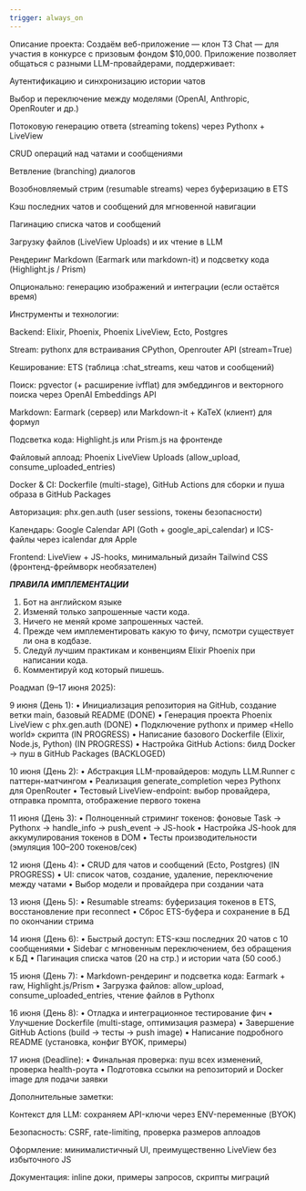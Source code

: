 ```yaml
---
trigger: always_on
---
```


Описание проекта:
Создаём веб-приложение — клон T3 Chat — для участия в конкурсе с призовым фондом $10,000. Приложение позволяет общаться с разными LLM-провайдерами, поддерживает:

Аутентификацию и синхронизацию истории чатов

Выбор и переключение между моделями (OpenAI, Anthropic, OpenRouter и др.)

Потоковую генерацию ответа (streaming tokens) через Pythonx + LiveView

CRUD операций над чатами и сообщениями

Ветвление (branching) диалогов

Возобновляемый стрим (resumable streams) через буферизацию в ETS

Кэш последних чатов и сообщений для мгновенной навигации

Пагинацию списка чатов и сообщений

Загрузку файлов (LiveView Uploads) и их чтение в LLM

Рендеринг Markdown (Earmark или markdown-it) и подсветку кода (Highlight.js / Prism)

Опционально: генерацию изображений и интеграции (если остаётся время)

Инструменты и технологии:

Backend: Elixir, Phoenix, Phoenix LiveView, Ecto, Postgres

Stream: pythonx для встраивания CPython, Openrouter API (stream=True)

Кеширование: ETS (таблица :chat_streams, кеш чатов и сообщений)

Поиск: pgvector (+ расширение ivfflat) для эмбеддингов и векторного поиска через OpenAI Embeddings API

Markdown: Earmark (сервер) или Markdown-it + KaTeX (клиент) для формул

Подсветка кода: Highlight.js или Prism.js на фронтенде

Файловый аплоад: Phoenix LiveView Uploads (allow_upload, consume_uploaded_entries)

Docker & CI: Dockerfile (multi-stage), GitHub Actions для сборки и пуша образа в GitHub Packages

Авторизация: phx.gen.auth (user sessions, токены безопасности)

Календарь: Google Calendar API (Goth + google_api_calendar) и ICS-файлы через icalendar для Apple

Frontend: LiveView + JS-hooks, минимальный дизайн Tailwind CSS (фронтенд-фреймворк необязателен)

***ПРАВИЛА ИМПЛЕМЕНТАЦИИ***
1. Бот на английском языке
2. Изменяй только запрошенные части кода.
3. Ничего не меняй кроме запрошенных частей.
4. Прежде чем имплементировать какую то фичу, псмотри существует ли она в кодбазе.
5. Следуй лучшим практикам и конвенциям Elixir Phoenix при написании кода.
6. Комментируй код который пишешь.

Роадмап (9–17 июня 2025):

9 июня (День 1):
• Инициализация репозитория на GitHub, создание ветки main, базовый README (DONE)
• Генерация проекта Phoenix LiveView с phx.gen.auth (DONE)
• Подключение pythonx и пример «Hello world» скрипта (IN PROGRESS)
• Написание базового Dockerfile (Elixir, Node.js, Python) (IN PROGRESS)
• Настройка GitHub Actions: билд Docker → пуш в GitHub Packages (BACKLOGED)

10 июня (День 2):
• Абстракция LLM-провайдеров: модуль LLM.Runner с паттерн-матчингом
• Реализация generate_completion через Pythonx для OpenRouter
• Тестовый LiveView-endpoint: выбор провайдера, отправка промпта, отображение первого токена

11 июня (День 3):
• Полноценный стриминг токенов: фоновые Task → Pythonx → handle_info → push_event → JS-hook
• Настройка JS-hook для аккумулирования токенов в DOM
• Тесты производительности (эмуляция 100–200 токенов/сек)

12 июня (День 4):
• CRUD для чатов и сообщений (Ecto, Postgres) (IN PROGRESS)
• UI: список чатов, создание, удаление, переключение между чатами
• Выбор модели и провайдера при создании чата

13 июня (День 5):
• Resumable streams: буферизация токенов в ETS, восстановление при reconnect
• Сброс ETS-буфера и сохранение в БД по окончании стрима

14 июня (День 6):
• Быстрый доступ: ETS-кэш последних 20 чатов с 10 сообщениями
• Sidebar с мгновенным переключением, без обращения к БД
• Пагинация списка чатов (20 на стр.) и истории чата (50 сооб.)

15 июня (День 7):
• Markdown-рендеринг и подсветка кода: Earmark + raw, Highlight.js/Prism
• Загрузка файлов: allow_upload, consume_uploaded_entries, чтение файлов в Pythonx

16 июня (День 8):
• Отладка и интеграционное тестирование фич
• Улучшение Dockerfile (multi-stage, оптимизация размера)
• Завершение GitHub Actions (build → тесты → push image)
• Написание подробного README (установка, конфиг BYOK, примеры)

17 июня (Deadline):
• Финальная проверка: пуш всех изменений, проверка health-роута
• Подготовка ссылки на репозиторий и Docker image для подачи заявки

Дополнительные заметки:

Контекст для LLM: сохраняем API-ключи через ENV-переменные (BYOK)

Безопасность: CSRF, rate-limiting, проверка размеров аплоадов

Оформление: минималистичный UI, преимущественно LiveView без избыточного JS

Документация: inline доки, примеры запросов, скрипты миграций